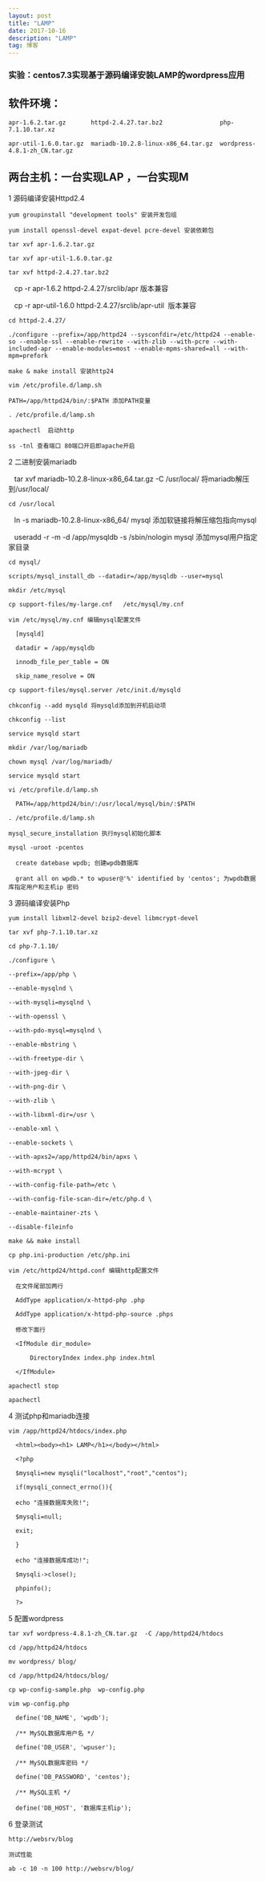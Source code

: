 ```yaml
---
layout: post
title: "LAMP"
date: 2017-10-16 
description: "LAMP"
tag: 博客 
---  
```


### 实验：centos7.3实现基于源码编译安装LAMP的wordpress应用

## 软件环境：
    
    apr-1.6.2.tar.gz       httpd-2.4.27.tar.bz2                php-7.1.10.tar.xz
    
    apr-util-1.6.0.tar.gz  mariadb-10.2.8-linux-x86_64.tar.gz  wordpress-4.8.1-zh_CN.tar.gz

##  两台主机：一台实现LAP ，一台实现M

1 源码编译安装Httpd2.4
    
    yum groupinstall "development tools" 安装开发包组
    
    yum install openssl-devel expat-devel pcre-devel 安装依赖包 

    tar xvf apr-1.6.2.tar.gz 

    tar xvf apr-util-1.6.0.tar.gz 

    tar xvf httpd-2.4.27.tar.bz2 

    cp -r apr-1.6.2 httpd-2.4.27/srclib/apr 版本兼容

    cp -r apr-util-1.6.0 httpd-2.4.27/srclib/apr-util  版本兼容

    cd httpd-2.4.27/ 

    ./configure --prefix=/app/httpd24 --sysconfdir=/etc/httpd24 --enable-so --enable-ssl --enable-rewrite --with-zlib --with-pcre --with-included-apr --enable-modules=most --enable-mpms-shared=all --with-mpm=prefork

    make & make install 安装http24

    vim /etc/profile.d/lamp.sh

    PATH=/app/httpd24/bin/:$PATH 添加PATH变量

    . /etc/profile.d/lamp.sh

    apachectl  启动http

    ss -tnl 查看端口 80端口开启即apache开启

2 二进制安装mariadb 

    tar xvf mariadb-10.2.8-linux-x86_64.tar.gz  -C /usr/local/ 将mariadb解压到/usr/local/

    cd /usr/local

    ln -s mariadb-10.2.8-linux-x86_64/ mysql 添加软链接将解压缩包指向mysql

    useradd -r -m -d /app/mysqldb -s /sbin/nologin mysql 添加mysql用户指定家目录

    cd mysql/

    scripts/mysql_install_db --datadir=/app/mysqldb --user=mysql

    mkdir /etc/mysql

    cp support-files/my-large.cnf   /etc/mysql/my.cnf

    vim /etc/mysql/my.cnf 编辑mysql配置文件
      
      [mysqld]
      
      datadir = /app/mysqldb
      
      innodb_file_per_table = ON
      
      skip_name_resolve = ON

    cp support-files/mysql.server /etc/init.d/mysqld

    chkconfig --add mysqld 将mysqld添加到开机启动项

    chkconfig --list 

    service mysqld start

    mkdir /var/log/mariadb

    chown mysql /var/log/mariadb/

    service mysqld start

    vi /etc/profile.d/lamp.sh 
      
      PATH=/app/httpd24/bin/:/usr/local/mysql/bin/:$PATH

    . /etc/profile.d/lamp.sh

    mysql_secure_installation 执行mysql初始化脚本

    mysql -uroot -pcentos 
      
      create datebase wpdb; 创建wpdb数据库
      
      grant all on wpdb.* to wpuser@'%' identified by 'centos'; 为wpdb数据库指定用户和主机ip 密码

3 源码编译安装Php

    yum install libxml2-devel bzip2-devel libmcrypt-devel 

    tar xvf php-7.1.10.tar.xz 

    cd php-7.1.10/

    ./configure \

    --prefix=/app/php \

    --enable-mysqlnd \

    --with-mysqli=mysqlnd \

    --with-openssl \

    --with-pdo-mysql=mysqlnd \

    --enable-mbstring \

    --with-freetype-dir \

    --with-jpeg-dir \

    --with-png-dir \

    --with-zlib \

    --with-libxml-dir=/usr \

    --enable-xml \

    --enable-sockets \

    --with-apxs2=/app/httpd24/bin/apxs \

    --with-mcrypt \

    --with-config-file-path=/etc \

    --with-config-file-scan-dir=/etc/php.d \

    --enable-maintainer-zts \

    --disable-fileinfo

    make && make install

    cp php.ini-production /etc/php.ini

    vim /etc/httpd24/httpd.conf 编辑http配置文件

      在文件尾部加两行

      AddType application/x-httpd-php .php

      AddType application/x-httpd-php-source .phps

      修改下面行

      <IfModule dir_module>

          DirectoryIndex index.php index.html

      </IfModule>

    apachectl stop

    apachectl 

4 测试php和mariadb连接

    vim /app/httpd24/htdocs/index.php 

      <html><body><h1> LAMP</h1></body></html>

      <?php

      $mysqli=new mysqli("localhost","root","centos");

      if(mysqli_connect_errno()){

      echo "连接数据库失败!";

      $mysqli=null;

      exit;

      }

      echo "连接数据库成功!";

      $mysqli->close();

      phpinfo();

      ?>


5 配置wordpress

    tar xvf wordpress-4.8.1-zh_CN.tar.gz  -C /app/httpd24/htdocs

    cd /app/httpd24/htdocs

    mv wordpress/ blog/

    cd /app/httpd24/htdocs/blog/

    cp wp-config-sample.php  wp-config.php

    vim wp-config.php
      
      define('DB_NAME', 'wpdb');

      /** MySQL数据库用户名 */
      
      define('DB_USER', 'wpuser');

      /** MySQL数据库密码 */
      
      define('DB_PASSWORD', 'centos');

      /** MySQL主机 */
      
      define('DB_HOST', '数据库主机ip');


6 登录测试
      
    http://websrv/blog 
    
    测试性能
    
    ab -c 10 -n 100 http://websrv/blog/
